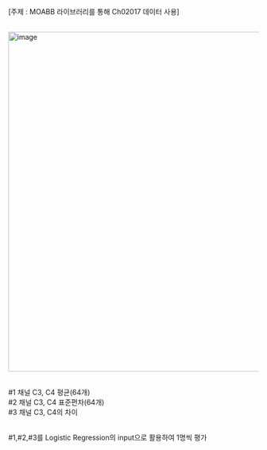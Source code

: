 [주제 : MOABB 라이브러리를 통해 Ch02017 데이터 사용]<br><br>

<img width="684" alt="image" src="https://github.com/user-attachments/assets/cc5aa4d3-6650-43b3-af7c-b0ffa307db3a" width=40/> <br><br>


#1 채널 C3, C4 평균(64개)<br>
#2 채널 C3, C4 표준편차(64개)<br>
#3 채널 C3, C4의 차이<br><br>

#1,#2,#3를 Logistic Regression의 input으로 활용하여 1명씩 평가

